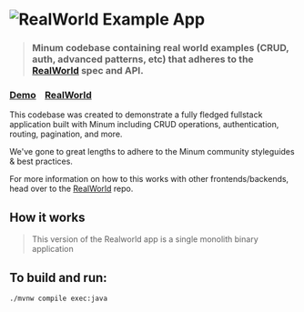 # ![RealWorld Example App](logo.png)

> ### Minum codebase containing real world examples (CRUD, auth, advanced patterns, etc) that adheres to the [RealWorld](https://github.com/gothinkster/realworld) spec and API.


### [Demo](https://demo.realworld.io/)&nbsp;&nbsp;&nbsp;&nbsp;[RealWorld](https://github.com/gothinkster/realworld)


This codebase was created to demonstrate a fully fledged fullstack application built 
with Minum including CRUD operations, authentication, routing, pagination, and more.

We've gone to great lengths to adhere to the Minum community styleguides & best practices.

For more information on how to this works with other frontends/backends, head over to the [RealWorld](https://github.com/gothinkster/realworld) repo.


How it works
------------

> This version of the Realworld app is a single monolith binary application

To build and run:
-----------------

```shell
./mvnw compile exec:java
```

